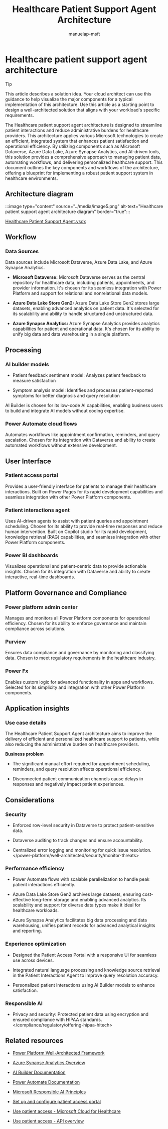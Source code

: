 ﻿---
title: Healthcare Patient Support Agent Architecture
description: Discover how the Healthcare Patient Support Agent architecture streamlines patient interactions and reduces administrative burdens for healthcare providers.
author: manuelap-msft
ms.subservice: guidance
ms.topic: conceptual
ms.date: 02/06/2025
ms.author: mapichle
ms.reviewer: pankajsharma2087
contributors: 
  - manuelap-msft
search.audienceType: 
  - admin
  - flowmaker
---


# Healthcare patient support agent architecture

> [!TIP]
> This article describes a solution idea. Your cloud architect can use this guidance to help visualize the major components for a typical implementation of this architecture. Use this article as a starting point to design a well-architected solution that aligns with your workload's specific requirements.


The Healthcare patient support agent architecture is designed to streamline patient interactions and reduce administrative burdens for healthcare providers. This architecture applies various Microsoft technologies to create an efficient, integrated system that enhances patient satisfaction and operational efficiency. By utilizing components such as Microsoft Dataverse, Azure Data Lake, Azure Synapse Analytics, and AI-driven tools, this solution provides a comprehensive approach to managing patient data, automating workflows, and delivering personalized healthcare support. This document outlines the key components and workflows of the architecture, offering a blueprint for implementing a robust patient support system in healthcare environments.

## Architecture diagram

:::image type="content" source="../media/image5.png" alt-text="Healthcare patient support agent architecture diagram" border="true":::

[Healthcare Patient Support Agent.vsdx](https://microsoftapc-my.sharepoint.com/:u:/g/personal/pmohapatra_microsoft_com/EdwejSUYZSlBqumqQkH3Hy0B_kmmdW3jEaPkElTzrB60gg?e=hgwfDl)

## Workflow 

### Data Sources
Data sources include Microsoft Dataverse, Azure Data Lake, and Azure Synapse Analytics.

- **Microsoft Dataverse:** Microsoft Dataverse serves as the central repository for healthcare data, including patients, appointments, and provider information. It's chosen for its seamless integration with Power Platform and support for relational and nonrelational data models.

- **Azure Data Lake Store Gen2:** Azure Data Lake Store Gen2 stores large datasets, enabling advanced analytics on patient data.
It's selected for its scalability and ability to handle structured and unstructured data.

- **Azure Synapse Analytics:** Azure Synapse Analytics provides analytics capabilities for patient and operational data. It's chosen for its ability to unify big data and data warehousing in a single platform.

## Processing

### AI builder models

- Patient feedback sentiment model: Analyzes patient feedback to measure satisfaction

- Symptom analysis model: Identifies and processes patient-reported symptoms for better diagnosis and query resolution

AI Builder is chosen for its low-code AI capabilities, enabling business users to build and integrate AI models without coding expertise.

### Power Automate cloud flows

Automates workflows like appointment confirmation, reminders, and query escalation. Chosen for its integration with Dataverse and ability to create automated workflows without extensive development.

## User Interface

### Patient access portal

Provides a user-friendly interface for patients to manage their healthcare interactions. Built on Power Pages for its rapid development capabilities and seamless integration with other Power Platform components.

### Patient interactions agent

Uses AI-driven agents to assist with patient queries and appointment scheduling. Chosen for its ability to provide real-time responses and reduce human intervention. Built on Copilot studio for its rapid development, knowledge retrieval (RAG) capabilities, and seamless integration with other Power Platform components.

### Power BI dashboards

Visualizes operational and patient-centric data to provide actionable insights. Chosen for its integration with Dataverse and ability to create interactive, real-time dashboards.

## Platform Governance and Compliance

### Power platform admin center

Manages and monitors all Power Platform components for operational efficiency. Chosen for its ability to enforce governance and maintain compliance across solutions.

### Purview

Ensures data compliance and governance by monitoring and classifying data. Chosen to meet regulatory requirements in the healthcare industry.

### Power Fx

Enables custom logic for advanced functionality in apps and workflows. Selected for its simplicity and integration with other Power Platform components.

## Application insights

### Use case details

The Healthcare Patient Support Agent architecture aims to improve the delivery of efficient and personalized healthcare support to patients, while also reducing the administrative burden on healthcare providers.

**Business problem**

-   The significant manual effort required for appointment scheduling, reminders, and query resolution affects operational efficiency.

-   Disconnected patient communication channels cause delays in responses and negatively impact patient experiences.

## Considerations

### Security

-  Enforced row-level security in Dataverse to protect patient-sensitive data.

-   Dataverse auditing to track changes and ensure accountability.

-   Centralized error logging and monitoring for quick issue resolution. </power-platform/well-architected/security/monitor-threats>

### Performance efficiency

- Power Automate flows with scalable parallelization to handle peak patient interactions efficiently.

- Azure Data Lake Store Gen2 archives large datasets, ensuring cost-effective long-term storage and enabling advanced analytics. Its scalability and support for diverse data types make it ideal for healthcare workloads.

- Azure Synapse Analytics facilitates big data processing and data warehousing, unifies patient records for advanced analytical insights and reporting.

### Experience optimization

- Designed the Patient Access Portal with a responsive UI for seamless use across devices.

- Integrated natural language processing and knowledge source retrieval in the Patient Interactions Agent to improve query resolution accuracy.

- Personalized patient interactions using AI Builder models to enhance satisfaction.

### Responsible AI

-   Privacy and security: Protected patient data using encryption and ensured compliance with HIPAA standards. </compliance/regulatory/offering-hipaa-hitech>


## Related resources

-   [Power Platform Well-Architected Framework](/power-platform/well-architected)

-   [Azure Synapse Analytics Overview](/azure/synapse-analytics/)

-   [AI Builder Documentation](/ai-builder/)

-   [Power Automate Documentation](/power-automate/)

-   [Microsoft Responsible AI Principles](https://www.microsoft.com/en-in/ai/responsible-ai)

-   [Set up and configure patient access portal](/dynamics365/industry/healthcare/configure-portals?toc=%2Findustry%2Fhealthcare%2Ftoc.json&bc=%2Findustry%2Fbreadcrumb%2Ftoc.json)

-   [Use patient access - Microsoft Cloud for Healthcare](/dynamics365/industry/healthcare/use-patient-access#patient-portal)

-  [Use patient access - API overview](/dynamics365/industry/healthcare/dataverse-healthcare-apis-overview?toc=%2Findustry%2Fhealthcare%2Ftoc.json&bc=%2Findustry%2Fbreadcrumb%2Ftoc.json#dataverse-healthcare-apis)
